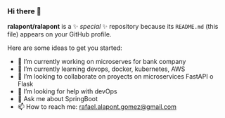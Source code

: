 ### Hi there 👋

**ralapont/ralapont** is a ✨ _special_ ✨ repository because its `README.md` (this file) appears on your GitHub profile.

Here are some ideas to get you started:

- 🔭 I’m currently working on microserves for bank company 
- 🌱 I’m currently learning devops, docker, kubernetes, AWS
- 👯 I’m looking to collaborate on proyects on microservices FastAPI o Flask
- 🤔 I’m looking for help with devOps
- 💬 Ask me about SpringBoot
- 📫 How to reach me: rafael.alapont.gomez@gmail.com
